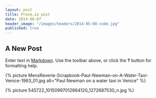 ```yaml
---
layout: post
title: Prose.io post
date: 2014-06-07
header_image: "/images/headers/2014-05-08-code.jpg"
published: true
---
```


## A New Post

Enter text in [Markdown](http://daringfireball.net/projects/markdown/). Use the toolbar above, or click the **?** button for formatting help.

{% picture MensReverie-Scrapbook-Paul-Newman-on-A-Water-Taxi-Venice-1963_01.jpg alt="Paul Newman on a water taxi in Venice" %}

{% picture 545722_10150997012664120_1272687530_n.jpg %}